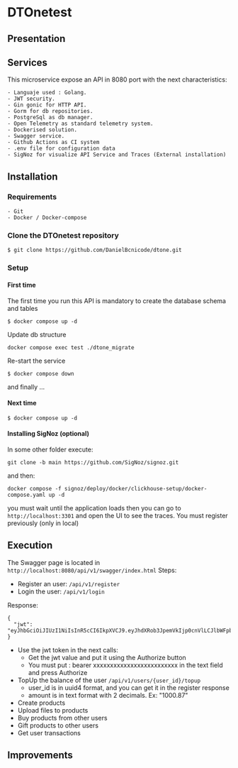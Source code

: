 # DTOnetest
## Presentation
## Services

This microservice expose an API in 8080 port with the next characteristics:

    - Languaje used : Golang.
    - JWT security.
    - Gin gonic for HTTP API.
    - Gorm for db repositories.
    - PostgreSql as db manager.
    - Open Telemetry as standard telemetry system.
    - Dockerised solution.
    - Swagger service.
    - Github Actions as CI system
    - .env file for configuration data
    - SigNoz for visualize API Service and Traces (External installation)

## Installation
### Requirements
    - Git
    - Docker / Docker-compose
### Clone the DTOnetest repository
```
$ git clone https://github.com/DanielBcnicode/dtone.git
```
### Setup
#### First time

The first time you run this API is mandatory to create the database schema and tables

```
$ docker compose up -d
```
Update db structure
```
docker compose exec test ./dtone_migrate
```
Re-start the service
```
$ docker compose down
```
and finally ...

#### Next time
```
$ docker compose up -d
```

#### Installing SigNoz (optional)
In some other folder execute:
```
git clone -b main https://github.com/SigNoz/signoz.git
```
and then:
``` 
docker compose -f signoz/deploy/docker/clickhouse-setup/docker-compose.yaml up -d
```
you must wait until the application loads then you can go to
`http://localhost:3301` and open the UI to see the traces.
You must register previously (only in local)

## Execution
The Swagger page is located in `http://localhost:8080/api/v1/swagger/index.html`
Steps:
- Register an user: `/api/v1/register`
- Login the user: `/api/v1/login`

Response:
```
{
  "jwt": "eyJhbGciOiJIUzI1NiIsInR5cCI6IkpXVCJ9.eyJhdXRob3JpemVkIjp0cnVlLCJlbWFpbCI6InR3b0B0b3cuY29tIiwiZXhwIjoxNzIxNjYxNzEyLCJ1c2VyX2lkIjoiODE0N2QyNmEtZWQ5MS00ZjZkLWFhZmMtOWNkMTI2Mjk1NjY1In0.T46gsB4lZndfK6IUDgKQ2IdHSaxRZNbwK8HTptmJU88"
}
```

  - Use the jwt token in the next calls:
    - Get the jwt value and put it using the Authorize button
    - You must put : bearer xxxxxxxxxxxxxxxxxxxxxxxxx in the text field and press Authorize
  - TopUp the balance of the user `/api/v1/users/{user_id}/topup`
    - user_id is in uuid4 format, and you can get it in the register response
    - amount is in text format with 2 decimals. Ex:  "1000.87"
  - Create products
  - Upload files to products
  - Buy products from other users
  - Gift products to other users
  - Get user transactions
## Improvements 

